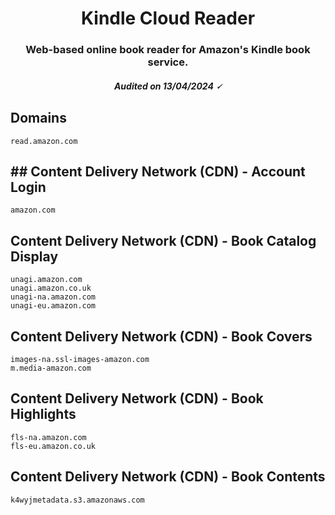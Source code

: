 <h1 align="center">Kindle Cloud Reader</h1>
<h3 align="center">Web-based online book reader for Amazon's Kindle book service.</h3>
<h5 align="center">Audited on 13/04/2024 🗸</h5>

## Domains

```
read.amazon.com
```

## ## Content Delivery Network (CDN) - Account Login

```
amazon.com
```

## Content Delivery Network (CDN) - Book Catalog Display

```
unagi.amazon.com
unagi.amazon.co.uk
unagi-na.amazon.com
unagi-eu.amazon.com
```

## Content Delivery Network (CDN) - Book Covers

```
images-na.ssl-images-amazon.com
m.media-amazon.com
```

## Content Delivery Network (CDN) - Book Highlights

```
fls-na.amazon.com
fls-eu.amazon.co.uk
```

## Content Delivery Network (CDN) - Book Contents

```
k4wyjmetadata.s3.amazonaws.com
```
